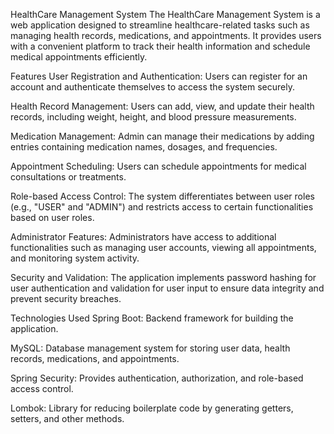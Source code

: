 HealthCare Management System
The HealthCare Management System is a web application designed to streamline healthcare-related tasks such as managing health records, medications, and appointments. It provides users with a convenient platform to track their health information and schedule medical appointments efficiently.

Features
User Registration and Authentication: Users can register for an account and authenticate themselves to access the system securely.

Health Record Management: Users can add, view, and update their health records, including weight, height, and blood pressure measurements.

Medication Management: Admin can manage their medications by adding entries containing medication names, dosages, and frequencies.

Appointment Scheduling: Users can schedule appointments for medical consultations or treatments.

Role-based Access Control: The system differentiates between user roles (e.g., "USER" and "ADMIN") and restricts access to certain functionalities based on user roles.

Administrator Features: Administrators have access to additional functionalities such as managing user accounts, viewing all appointments, and monitoring system activity.

Security and Validation: The application implements password hashing for user authentication and validation for user input to ensure data integrity and prevent security breaches.

Technologies Used
Spring Boot: Backend framework for building the application.

MySQL: Database management system for storing user data, health records, medications, and appointments.

Spring Security: Provides authentication, authorization, and role-based access control.

Lombok: Library for reducing boilerplate code by generating getters, setters, and other methods.

